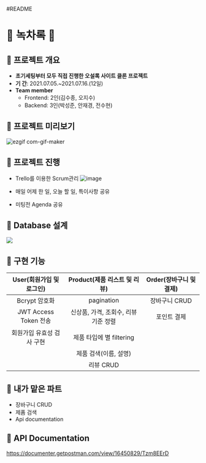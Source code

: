 #README
# 🍵 녹차록 🍵

## 📍 프로젝트 개요
- **초기세팅부터 모두 직접 진행한 오설록 사이트 클론 프로젝트**
- **기 간**: 2021.07.05.~2021.07.16.(12일)
- **Team member**
  - Frontend: 2인(김수종, 오지수)
  - Backend: 3인(박성준, 안재경, 전수현)

## 📍 프로젝트 미리보기
![ezgif com-gif-maker](https://user-images.githubusercontent.com/74139727/126070910-dd2c6151-0245-436d-a2ab-12d2e0653079.gif)

## 📍 프로젝트 진행
- Trello를 이용한 Scrum관리
![image](https://user-images.githubusercontent.com/83414688/126182756-d41897ff-1e65-4201-a099-1edae691d2cc.png)

- 매일 어제 한 일, 오늘 할 일, 특이사항 공유
- 미팅전 Agenda 공유 

## 📍 Database 설계
![](https://images.velog.io/images/anjaekk/post/47adf0ea-2c4f-48f1-b8cc-d6590b3cc62e/image.png)

## 📍 구현 기능
|User(회원가입 및 로그인)|Product(제품 리스트 및 리뷰)|Order(장바구니 및 결제)|
|:-:|:-:|:-:|
|Bcrypt 암호화|pagination|장바구니 CRUD|
|JWT Access Token 전송|신상품, 가격, 조회수, 리뷰 기준 정렬|포인트 결제|
|회원가입 유효성 검사 구현|제품 타입에 별 filtering|
||제품 검색(이름, 설명)|
||리뷰 CRUD||

## 📍 내가 맡은 파트
- 장바구니 CRUD
- 제품 검색
- Api documentation

## 📍 API Documentation
https://documenter.getpostman.com/view/16450829/Tzm8EErD
